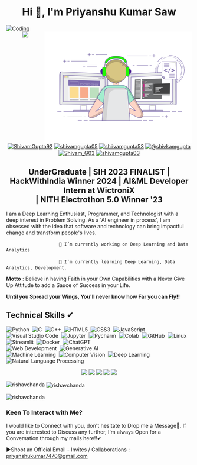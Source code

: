 <!-- Your title -->
<h1 align="center">Hi 👋, I'm Priyanshu Kumar Saw</h1>
<!-- <h3 align="center">A passionate  from India</h3> -->
<img align="left" alt ="Coding" width="250" src=https://github.com/Priyanshu6268/Priyanshu6268/assets/101616959/74551a57-18c0-41d0-b7db-800351372909>


<img align="right" alt="Coding" width="400" src="https://raw.githubusercontent.com/devSouvik/devSouvik/master/gif3.gif">

<p align="center">
  <img src="https://readme-typing-svg.herokuapp.com?color=0d8eceF&size=30&center=true&vCenter=true&width=550&height=70&lines=Hola+😀,+This+is+Priyanshu;+💡+Efficient+Data+Analyst;+Loves+To+Build+Products+✨;+💪+4+*+Smart+India+Hackathon+2023+Finalist;+⌛+Data+Science+Enthusiasts;">   
</p> 

<!-- Your badges
You can use the website to generate badges: https://shields.io/
-->

<!--   <img src="https://media.giphy.com/media/hvRJCLFzcasrR4ia7z/giphy.gif"> -->
<p align="center">   
<a href="https://github.com/Priyanshu6268/" target="blank"><img align="center" src="https://img.shields.io/badge/-Github-000?style=flat&logo=Github&logoColor=white" alt="ShivamGupta92"/></a>
<a href="https://linkedin.com/in/priyanshu-kumar-saw/" target="blank"><img align="center" src="https://img.shields.io/badge/-LinkedIn-blue?style=flat&logo=Linkedin&logoColor=white" alt="shivamgupta05" /></a>
<a href="https://www.instagram.com/priyanshukumarsaw7470/" target="blank"><img align="center" src="https://img.shields.io/badge/-Instagram-c13584?style=flat&labelColor=c13584&logo=instagram&logoColor=white" alt="shiivamgupta53"/></a>
<a href="https://www.hackerrank.com/priyanshukumars4/" target="blank"><img align="center" src="https://img.shields.io/badge/Hackerrank-%232c5404?style=flat&logo=hackerrank&logoColor=green" alt="@shivkamgupta"/></a>
<a href="https://twitter.com/Priyanshu7470/" target="blank"><img align="center" src="https://img.shields.io/badge/Twitter-0078D4?style=flat&logo=Twitter&logoColor=Black" alt="Shivam_G03" /></a>
<a href="https://www.leetcode.com/PRIYANSHU_KUMAR_SAW/" target="blank"><img align="center" src="https://img.shields.io/badge/Leetcode-black?style=flat&logo=Leetcode&logoColor=yellow" alt="shivamgupta03" /></a>
<!--
[![Github](https://img.shields.io/badge/-Github-000?style=flat&logo=Github&logoColor=white)](https://github.com/ShivamGupta92/)
[![Linkedin](https://img.shields.io/badge/-LinkedIn-blue?style=flat&logo=Linkedin&logoColor=white)](https://linkedin.com/in/shivamgupta05/)
[![Instagram](https://img.shields.io/badge/-Instagram-c13584?style=flat&labelColor=c13584&logo=instagram&logoColor=white)](https://www.instagram.com/shiivamgupta5/)
[![Hackerrank](https://img.shields.io/badge/Hackerrank-%232c5404?style=flat&logo=hackerrank&logoColor=green)](https://www.hackerrank.com/shivkamgupta/)
[![Twitter](https://img.shields.io/badge/Twitter-0078D4?style=flat&logo=Twitter&logoColor=Black)](https://twitter.com/Shivam_G03/)
[![Leetcode](https://img.shields.io/badge/Leetcode-black?style=flat&logo=Leetcode&logoColor=yellow)](https://www.leetcode.com/shivamgupta03/)-->


<div align="center"><b><h2>UnderGraduate | SIH 2023 FINALIST | HackWithIndia Winner 2024 | AI&ML Developer Intern at WictroniX<br> | NITH Electrothon 5.0 Winner '23 </h2></b></div>

I am a Deep Learning Enthusiast, Programmer, and Technologist with a deep interest in Problem Solving. As a 'AI engineer in process', I am obsessed with the idea that software and technology can bring impactful change and transform people's lives.

                        🔭 I’m currently working on Deep Learning and Data Analytics
                        
                        🌱 I’m currently learning Deep Learning, Data Analytics, Development.


**Motto** : Believe in having Faith in your Own Capabilities with a Never Give Up Attitude to add a Sauce of Success in your Life. <br>

**Until you Spread your Wings, You'll never know how Far you can Fly!!** <br>



## Technical Skills ✔

![Python](https://img.shields.io/badge/-Python-05122A?style=flat&logo=Python)&nbsp;
![C](https://img.shields.io/badge/-C-05122A?style=flat&logo=C&logoColor=A8B9CC)&nbsp;
![C++](https://img.shields.io/badge/-C++-05122A?style=flat&logo=C%2B%2B&logoColor=00599C)&nbsp;
![HTML5](https://img.shields.io/badge/-HTML5-05122A?style=flat&logo=html5&logoColor=white)&nbsp;
![CSS3](https://img.shields.io/badge/-CSS3-05122A?style=flat&logo=css3)&nbsp;
![JavaScript](https://img.shields.io/badge/-JavaScript-black?style=flat&logo=javascript)&nbsp;\
![Visual Studio Code](https://img.shields.io/badge/-Visual%20Studio%20Code-05122A?style=flat&logo=visual-studio-code&logoColor=007ACC)&nbsp;
![Jupyter](https://img.shields.io/badge/-Jupyter-05122A?style=flat&logo=jupyter&logoColor=007ACC)&nbsp;
![Pycharm](https://img.shields.io/badge/-Pycharm-05122A?style=flat&logo=pycharm&logoColor=007ACC)&nbsp;
![Colab](https://img.shields.io/badge/-Colab-05122A?style=flat&logo=Colab&logoColor=1572B6)&nbsp;
![GitHub](https://img.shields.io/badge/-GitHub-05122A?style=flat&logo=github)&nbsp;
![Linux](https://img.shields.io/badge/-Linux-05122A?style=flat&logo=linux)&nbsp;\
![Streamlit](https://img.shields.io/badge/-Streamlit-05122A?style=flat&logo=Streamlit&logoColor=1572B6)&nbsp;
![Docker](https://img.shields.io/badge/-Docker-05122A?style=flat&logo=Docker&logoColor=1572B6)&nbsp;
![ChatGPT](https://img.shields.io/badge/-ChaptGPT-05122A?style=flat&logo=ChatGPT&logoColor=007ACC)&nbsp;\
![Web Development](https://img.shields.io/badge/-Web%20Development-05122A?style=flat&logo=Web-Development&logoColor=007ACC)&nbsp;
![Generative AI](https://img.shields.io/badge/-Generative%20AI-05122A?style=flat&logo=Generative-AI&logoColor=007ACC)&nbsp;\
![Machine Learning](https://img.shields.io/badge/-Machine%20Learning-05122A?style=flat&logo=Machine-Learning&logoColor=E34A86)&nbsp;
![Computer Vision](https://img.shields.io/badge/-Computer%20Vision-05122A?style=flat&logo=Computer-Vision)&nbsp;
![Deep Learning](https://img.shields.io/badge/-Deep%20Learning-05122A?style=flat&logo=Deep-Learning&logoColor=007ACC)&nbsp;
![Natural Language Processing](https://img.shields.io/badge/-Natural%20Language%20Processing-05122A?style=flat&logo=Natural-Language-Processing&logoColor=007ACC)&nbsp;



<div align="center">
<img height="180em" src="http://github-profile-summary-cards.vercel.app/api/cards/profile-details?username=Priyanshu6268&theme=github_dark" />
<img height="180em" src="http://github-profile-summary-cards.vercel.app/api/cards/repos-per-language?username=Priyanshu6268&theme=github_dark"  />
<img height="180em" src="http://github-profile-summary-cards.vercel.app/api/cards/most-commit-language?username=Priyanshu6268&theme=github_dark"  />
<img height="180em" src="http://github-profile-summary-cards.vercel.app/api/cards/stats?username=Priyanshu6268&theme=github_dark"/>
<img height="180em" src="http://github-profile-summary-cards.vercel.app/api/cards/productive-time?username=Priyanshu6268&theme=github_dark&utcOffset=8" />
<!-- <img align="center" src="https://github-readme-stats.vercel.app/api/top-langs?username=shivamgupta92&show_icons=true&locale=en&layout=compact" alt="shivamgupta92&theme=github_dark" /> -->
</div>


<p><img align="left" src="https://github-readme-stats.vercel.app/api/top-langs?username=Priyanshu6268&show_icons=true&locale=en&layout=compact&theme=tokyonight" alt="rishavchanda" /></p>

<p>&nbsp;<img align="center" src="https://github-readme-stats.vercel.app/api?username=Priyanshu6268&show_icons=true&locale=en&theme=tokyonight" alt="rishavchanda" /></p>

<p><img align="center" src="https://github-readme-streak-stats.herokuapp.com/?user=Priyanshu6268&&theme=tokyonight" alt="rishavchanda" /></p>


### Keen To Interact with Me? <br>

I would like to Connect with you, don't hesitate to Drop me a Message🤝. If you are interested to Discuss any further, I'm always Open for a Conversation through my mails here!!✔ <br>

▶️Shoot an Official Email - Invites / Collaborations : priyanshukumar7470@gmail.com <br>


